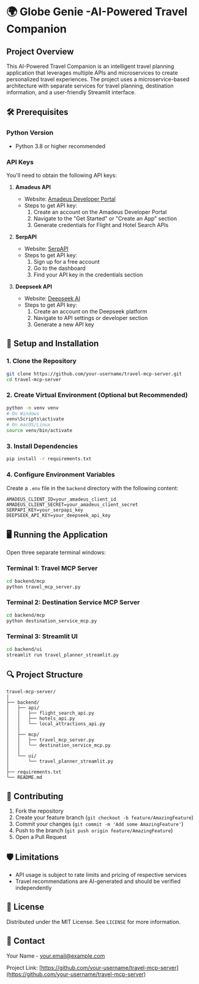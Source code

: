 # 🌍 Globe Genie -AI-Powered Travel Companion

## Project Overview

This AI-Powered Travel Companion is an intelligent travel planning application that leverages multiple APIs and microservices to create personalized travel experiences. The project uses a microservice-based architecture with separate services for travel planning, destination information, and a user-friendly Streamlit interface.

## 🛠 Prerequisites

### Python Version
- Python 3.8 or higher recommended

### API Keys
You'll need to obtain the following API keys:

1. **Amadeus API**
   - Website: [Amadeus Developer Portal](https://developers.amadeus.com/)
   - Steps to get API key:
     1. Create an account on the Amadeus Developer Portal
     2. Navigate to the "Get Started" or "Create an App" section
     3. Generate credentials for Flight and Hotel Search APIs

2. **SerpAPI**
   - Website: [SerpAPI](https://serpapi.com/)
   - Steps to get API key:
     1. Sign up for a free account
     2. Go to the dashboard
     3. Find your API key in the credentials section

3. **Deepseek API**
   - Website: [Deepseek AI](https://platform.deepseek.com/)
   - Steps to get API key:
     1. Create an account on the Deepseek platform
     2. Navigate to API settings or developer section
     3. Generate a new API key

## 🚀 Setup and Installation

### 1. Clone the Repository
```bash
git clone https://github.com/your-username/travel-mcp-server.git
cd travel-mcp-server
```

### 2. Create Virtual Environment (Optional but Recommended)
```bash
python -m venv venv
# On Windows
venv\Scripts\activate
# On macOS/Linux
source venv/bin/activate
```

### 3. Install Dependencies
```bash
pip install -r requirements.txt
```

### 4. Configure Environment Variables
Create a `.env` file in the `backend` directory with the following content:
```
AMADEUS_CLIENT_ID=your_amadeus_client_id
AMADEUS_CLIENT_SECRET=your_amadeus_client_secret
SERPAPI_KEY=your_serpapi_key
DEEPSEEK_API_KEY=your_deepseek_api_key
```

## 🖥️ Running the Application

Open three separate terminal windows:

### Terminal 1: Travel MCP Server
```bash
cd backend/mcp
python travel_mcp_server.py
```

### Terminal 2: Destination Service MCP Server
```bash
cd backend/mcp
python destination_service_mcp.py
```

### Terminal 3: Streamlit UI
```bash
cd backend/ui
streamlit run travel_planner_streamlit.py
```

## 🔍 Project Structure
```
travel-mcp-server/
│
├── backend/
│   ├── api/
│   │   ├── flight_search_api.py
│   │   ├── hotels_api.py
│   │   └── local_attractions_api.py
│   │
│   ├── mcp/
│   │   ├── travel_mcp_server.py
│   │   └── destination_service_mcp.py
│   │
│   └── ui/
│       └── travel_planner_streamlit.py
│
├── requirements.txt
└── README.md
```

## 🤝 Contributing
1. Fork the repository
2. Create your feature branch (`git checkout -b feature/AmazingFeature`)
3. Commit your changes (`git commit -m 'Add some AmazingFeature'`)
4. Push to the branch (`git push origin feature/AmazingFeature`)
5. Open a Pull Request

## 🛡️ Limitations
- API usage is subject to rate limits and pricing of respective services
- Travel recommendations are AI-generated and should be verified independently

## 📄 License
Distributed under the MIT License. See `LICENSE` for more information.

## 📧 Contact
Your Name - your.email@example.com

Project Link: [https://github.com/your-username/travel-mcp-server](https://github.com/your-username/travel-mcp-server)